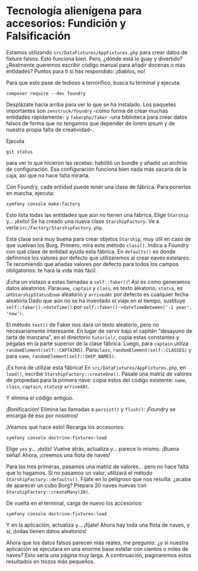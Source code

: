 # Tecnología alienígena para accesorios: Fundición y Falsificación

Estamos utilizando `src/DataFixtures/AppFixtures.php` para crear datos de fixture falsos. Esto funciona bien. Pero, ¿dónde está lo guay y divertido? ¿Realmente queremos escribir código manual para añadir docenas o más entidades? Puntos para ti si has respondido: ¡diablos, no!

Para que esto pase de tedioso a terrorífico, busca tu terminal y ejecuta:

```terminal
composer require --dev foundry
```

Desplázate hacia arriba para ver lo que se ha instalado. Los paquetes importantes son `zenstruck/foundry` -como forma de crear muchas entidades rápidamente- y `fakerphp/faker` -una biblioteca para crear datos falsos de forma que no tengamos que depender de lorem ipsum y de nuestra propia falta de creatividad-.

Ejecuta

```terminal
git status
```

para ver lo que hicieron las recetas: habilitó un bundle y añadió un archivo de configuración. Esa configuración funciona bien nada más sacarla de la caja, así que no hace falta mirarla.

Con Foundry, cada entidad puede tener una clase de fábrica. Para ponerlas en marcha, ejecuta:

```terminal
symfony console make:factory
```

Esto lista todas las entidades que aún no tienen una fábrica. Elige `Starship` y... ¡éxito! Se ha creado una nueva clase `StarshipFactory`. Ve a verla:`src/Factory/StarshipFactory.php`.

Esta clase será muy buena para crear objetos `Starship`, muy útil en caso de que vuelvan los Borg. Primero, mira este método `class()`. Indica a Foundry con qué clase de entidad ayuda esta fábrica.  En `defaults()` es donde definimos los valores por defecto que utilizaremos al crear naves estelares. Te recomiendo que añadas valores por defecto para todos los campos obligatorios: te hará la vida más fácil.

¡Echa un vistazo a estas llamadas a `self::faker()`! Así es como generamos datos aleatorios. Para`name`, `captain` y `class`, es texto aleatorio, `status`, es un`StarshipStatusEnum` aleatorio y `arrivedAt` por defecto es cualquier fecha aleatoria Dado que aún no se ha inventado el viaje en el tiempo, sustituye `self::faker()->dateTime()` por `self::faker()->dateTimeBetween('-1 year', 'now')`.

El método `text()` de Faker nos dará un texto aleatorio, pero no necesariamente interesante. En lugar de servir bajo el capitán "desayuno de tarta de manzana", en el directorio `tutorial/`, copia estas constantes y pégalas en la parte superior de la clase fábrica. Luego, para `captain` utiliza `randomElement(self::CAPTAINS)`. Para`class`, `randomElement(self::CLASSES)` y para `name`, `randomElement(self::SHIP_NAMES)`.

¡Es hora de utilizar esta fábrica! En `src/DataFixtures/AppFixtures.php`, en `load()`, escribe `StarshipFactory::createOne()`. Pásale una matriz de valores de propiedad para la primera nave: copia estos del código existente: `name`, `class`, `captain`, `status`y `arrivedAt`.

Y elimina el código antiguo.

¡Bonificación! Elimina las llamadas a `persist()` y `flush()`: ¡Foundry se encarga de eso por nosotros!

¡Veamos qué hace esto! Recarga los accesorios:

```terminal
symfony console doctrine:fixtures:load
```

Elige `yes` y... ¡éxito! Vuelve atrás, actualiza y... parece lo mismo. ¡Buena señal! Ahora, ¡creemos una flota de naves!

Para las tres primeras, pasamos una matriz de valores... pero no hace falta que lo hagamos. Si no pasamos un valor, utilizará el método `StarshipFactory::defaults()`. Fíjate en lo peligroso que nos resulta: ¿acaba de aparecer un cubo Borg? Prepara 20 naves nuevas con `StarshipFactory::createMany(20)`.

De vuelta en el terminal, carga de nuevo los accesorios:

```terminal
symfony console doctrine:fixtures:load
```

Y en la aplicación, actualiza y... ¡fíjate! Ahora hay toda una flota de naves, y sí, ¡todas tienen datos aleatorios!

Ahora que los datos falsos parecen más reales, me pregunto: ¿y si nuestra aplicación se ejecutara en una enorme base estelar con cientos o miles de naves? Esto sería una página muy larga. A continuación, paginaremos estos resultados en trozos más pequeños.

